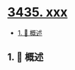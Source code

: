 # [3435. xxx](https://github.com/Tdahuyou/TNotes.leetcode/tree/main/notes/3435.%20xxx)

<!-- region:toc -->

- [1. 📝 概述](#1--概述)

<!-- endregion:toc -->

## 1. 📝 概述
